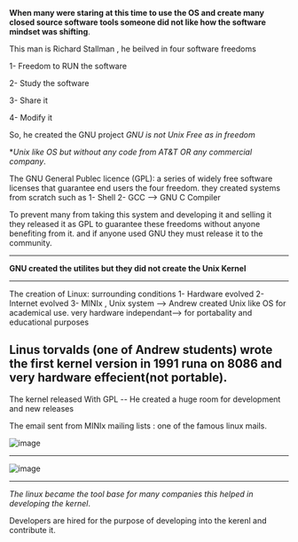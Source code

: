 **When many were staring at this time to use the OS and create many closed source software tools someone did not like how the software mindset was shifting**.

This man is Richard Stallman , he beilved in four software freedoms 

1- Freedom to RUN the software

2- Study the software 

3- Share it 

4- Modify it 

So, he created the GNU project 
**GNU is not Unix*
Free as in freedom*

**Unix like OS but without any code from AT&T OR any commercial company*.

The GNU General Publec licence (GPL): a series of widely free software licenses that guarantee end users the four freedom.
they created systems from scratch such as
1- Shell 
2- GCC -->  GNU C Compiler


To prevent many from taking this system and developing it and selling it they released it as GPL to guarantee these freedoms without anyone benefiting from it.
and if anyone used GNU they must release it to the community.

----------------------------------------------------------------------------------------


**GNU created the utilites but they did not create the Unix Kernel**

---------------------------------------------------------------------------------------------


The creation of Linux: surrounding conditions
1- Hardware evolved 
2- Internet evolved 
3- MINIx , Unix system --> Andrew created Unix like OS for academical use. very hardware independant--> for portabality and educational purposes 

## Linus torvalds (one of Andrew students) wrote the first kernel version in 1991 runa on 8086 and very hardware effecient(not portable). 
The kernel released With GPL -- He created a huge room for development and new releases 


The email sent from MINIx mailing lists : one of the famous linux mails.


![image](https://github.com/user-attachments/assets/6fa9b68a-2561-4048-a707-e726e5c2dc76)







--------------------------------------------------------------------------------------------------------------------------




![image](https://github.com/user-attachments/assets/6049d66c-34c9-44e0-bab7-2fcb1efec768)









---------------------------------------------------------------------------------------------


*The linux became the tool base for many companies this helped in developing the kernel*.

Developers are hired for the purpose of developing into the kerenl and contribute it.

